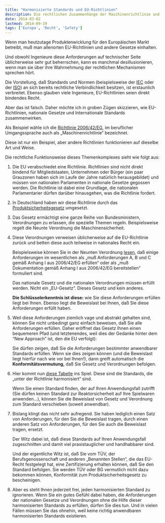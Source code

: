 ```yaml
---
title: "Harmonisierte Standards und EU-Richtlinien"
description: Die rechtlichen Zusammenhänge der Maschinenrichtlinie und des nationalen Rechts
date: 2014-03-02
lastmod: 2014-09-19
tags: ['Europa', 'Recht', 'Safety']
---
```

Wenn man heutzutage Produktenwicklung für den Europäischen Markt betreibt, muß man allenorten EU-Richtlinien und andere Gesetze einhalten.

Und obwohl Ingenieure diese Anforderungen auf technischer Seite üblicherweise sehr gut beherrschen, kann es manchmal desillusionieren, wenn man sie über ihre Wahrnehmung der rechtlichen Mechanismen sprechen hört.

Die Vorstellung, daß Standards und Normen (beispielsweise der [IEC](https://www.iec.ch/) oder der [ISO](https://www.iso.org/home.html)) an sich bereits rechtliche Verbindlichkeit besitzen, ist erstaunlich verbreitet. Ebenso glauben viele Ingenieure, EU-Richtlinien seien direkt bindendes Recht.

Aber das ist falsch. Daher möchte ich in groben Zügen skizzieren, wie EU-Richtlinien, nationale Gesetze und Internationale Standards zusammenwirken.

Als Beispiel wähle ich die [Richtlinie 2006/42/EG](https://eur-lex.europa.eu/legal-content/DE/TXT/HTML/?uri=CELEX:32006L0042&from=DE), im beruflicher Umgangssprache auch als „Maschinenrichtlinie“ bezeichnet.

Diese ist nur ein Beispiel, aber andere Richtlinien funktionieren auf dieselbe Art und Weise.

Die rechtliche Funktionsweise dieses Themenkomplexes sieht wie folgt aus:

1. Die EU verabschiedet eine Richtlinie. Richtlinien sind nicht direkt bindend für Mitgliedstaaten, Unternehmen oder Bürger (ein paar Grauzonen haben sich im Laufe der Jahre natürlich herausgebildet) und müssen von nationalen Parlamenten in nationale Gesetze gegossen werden. Die Richtlinie ist dabei eine Grundlage, die nationalen Parlamentarier dürfen darüber hinausgehen, was die Richtlinie fordert.

2. In Deutschland haben wir diese Richtlinie durch das [Produktsicherheitsgesetz](https://www.gesetze-im-internet.de/prodsg_2021/) umgesetzt.

3. Das Gesetz ermächtigt eine ganze Reihe von Bundesministern, Verordnungen zu erlassen, die spezielle Themen regeln. Beispielsweise regelt die Neunte Verordnung die Maschinensicherheit.

4. Diese Verordnungen verweisen üblicherweise auf die EU-Richtlinie zurück und betten diese auch teilweise in nationales Recht ein.
   
   Beispielsweise können Sie in der Neunten Verordnung [lesen](https://www.gesetze-im-internet.de/gsgv_9/__3.html), daß einige Anforderungen im wesentlichen als „muß Anforderungen A, B und C gemäß Anhang I aus 2006/42/EG erfüllen“ oder als „muß Dokumentation gemäß Anhang I aus 2006/42/EG bereitstellen“ formuliert sind.
   
   Das nationale Gesetz und die nationalen Verordnungen müssen erfüllt werden. Nicht ein „EU-Gesetz“. Dieses Gesetz und kein anderes.
   
   **Die Schlüsselerkenntnis ist diese:** wie Sie diese Anforderungen erfüllen liegt bei Ihnen. Ebenso liegt die Beweislast bei Ihnen, daß Sie diese Anforderungen erfüllt haben.

5. Weil diese Anforderungen ziemlich vage und abstrakt gehalten sind, können Sie nicht unbedingt ganz einfach beweisen, daß Sie alle Anforderungen erfüllen. Daher eröffnet das Gesetz Ihnen einen bequemeren Pfad (und letztenendes, weil dies der Gedanke hinter dem “New Approach” ist, den die EU verfolgt):

   Sie dürfen zeigen, daß Sie die Anforderungen bestimmter anwendbarer Standards erfüllen. Wenn sie dies zeigen können (und die Beweislast liegt hierfür nach wie vor bei Ihnen!), dann greift automatisch die **Konformitätsvermutung,** daß Sie Gesetz und Verordnungen befolgen.

6. Hier kommt nun [diese Tabelle](http://www.industry-finder.com/download/2006-42-ce-machinery-directive/machinery-harmonized-standards/2013-C-348-02-de.pdf) ins Spiel. Diese sind die Standards, die „unter der Richtlinie harmonisiert“ sind.
   
   Wenn Sie einen Standard finden, der auf Ihren Anwendungsfall zutrifft (Sie dürfen keinen Standard zur Reaktorsicherheit auf Ihre Spielwaren anwenden…), können Sie die Beweislast von Gesetz und Verordnung zum Standard verschieben (soweit anwendbar).

7. Bislang klingt das nicht sehr aufregend. Sie haben lediglich einen Satz von Anforderungen, für den Sie die Beweislast tragen, durch einen anderen Satz von Anforderungen, für den Sie auch die Beweislast tragen, ersetzt.

   Der Witz dabei ist, daß diese Standards auf Ihren Anwendungsfall zugeschnitten und damit viel praxistauglicher und handhabbarer sind.
   
   Und der eigentliche Witz ist, daß Sie vom TÜV, der Berufsgenossenschaft und anderen „Benannten Stellen“, die das EU-Recht festgelegt hat, eine Zertifizierung erhalten können, daß Sie den Standard befolgen. Sie werden TÜV oder BG vermutlich nicht dazu bekommen können, Konformität zum Produktsicherheitsgesetz zu bescheinigen.
   
8. Aber es steht Ihnen jederzeit frei, jeden harmonisierten Standard zu ignorieren. Wenn Sie ein gutes Gefühl dabei haben, die Anforderungen der nationalen Gesetze und Verordnungen ohne die Hilfe dieser harmonisierten Standards zu erfüllen, dürfen Sie dies tun. Und in vielen Fällen müssen Sie das ohnehin, weil keine richtig anwendbaren harmonisierten Standards existieren.
